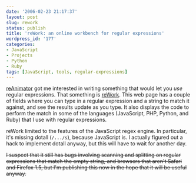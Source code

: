 ```yaml
---
date: '2006-02-23 21:17:37'
layout: post
slug: rework
status: publish
title: 'reWork: an online workbench for regular expressions'
wordpress_id: '177'
categories:
- JavaScript
- Projects
- Python
- Ruby
tags: [JavaScript, tools, regular-expressions]
---
```


[reAnimator](/tools/reanimator) got me interested in writing something that would let you *use* regular expressions.  That something is [reWork](/tools/rework).  This web page has a couple of fields where you can type in a regular expression and a string to match it against, and see the results update as you type.  It also displays the code to perform the match in some of the languages (JavaScript, PHP, Python, and Ruby) that I use with regular expressions.

reWork limited to the features of the JavaScript regex engine.  In particular, it's missing dotall (`/.../s`), because JavaScript is.  I actually figured out a hack to implement dotall anyway, but this will have to wait for another day.

<strike>I suspect that it still has bugs involving scanning and splitting on regular expressions that match the empty string, and browsers that aren't Safari and Firefox 1.5, but I'm publishing this now in the hope that it will be useful anyway.</strike>
